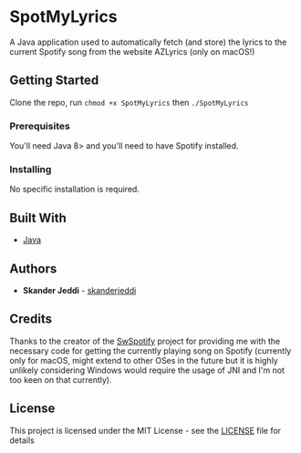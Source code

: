 # SpotMyLyrics
A Java application used to automatically fetch (and store) the lyrics to the current Spotify song from the website AZLyrics (only on macOS!)

## Getting Started

Clone the repo, run
```chmod +x SpotMyLyrics```
then
```./SpotMyLyrics```

### Prerequisites

You'll need Java 8> and you'll need to have Spotify installed.

### Installing

No specific installation is required.

## Built With

* [Java](https://www.java.com/)

## Authors

* **Skander Jeddi** - [skanderjeddi](https://github.com/skanderjeddi)

## Credits

Thanks to the creator of the [SwSpotify](https://github.com/SwagLyrics/SwSpotify) project for providing me with the necessary code for getting the currently playing song on Spotify (currently only for macOS, might extend to other OSes in the future but it is highly unlikely considering Windows would require the usage of JNI and I'm not too keen on that currently).

## License

This project is licensed under the MIT License - see the [LICENSE](LICENSE) file for details

